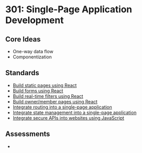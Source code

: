 # 301: Single-Page Application Development

## Core Ideas

* One-way data flow
* Componentization

## Standards

* [Build static pages using React](standards/build-static-pages-react)
* [Build forms using React](standards/build-forms-react)
* [Build real-time filters using React](standards/build-real-time-filters-react)
* [Build owner/member pages using React](standards/build-owner-member-pages-react)
* [Integrate routing into a single-page application](standards/integrate-routing-react)
* [Integrate state management into a single-page application](standards/integrate-state-management-react)
* [Integrate secure APIs into websites using JavaScript](standards/integrate-state-management-react)

## Assessments

* []()
